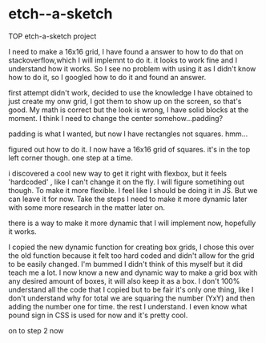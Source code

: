 # etch--a-sketch
TOP etch-a-sketch project

I need to make a 16x16 grid, I have found a answer to how to do that on stackoverflow,which I will implemnt to do it. it looks to work fine and I understand how it works. So I see no problem with using it as I didn't know how to do it, so I googled how to do it and found an answer. 

first attempt didn't work, decided to use the knowledge I have obtained to just create my onw grid, I got them to show up on the screen, so that's good. My math is correct but the look is wrong, I have solid blocks at the moment. I think I need to change the center somehow...padding? 

padding is what I wanted, but now I have rectangles not squares. hmm...

figured out how to do it. I now have a 16x16 grid of squares. it's in the top left corner though. one step at a time. 

i discovered a cool new way to get it right with flexbox, but it feels 'hardcoded' , like I can't change it on the fly. I will figure sometihing out though. To make it more flexible. I feel like I should be doing it in JS. But we can leave it for now. Take the steps I need to make it more dynamic later with some more research in the matter later on.

there is a way to make it more dynamic that I will implement now, hopefully it works.

I copied the new dynamic function for creating box grids, I chose this over the old function because it felt too hard coded and didn't allow for the grid to be easily changed. I'm bummed I didn't think of this myself but it did teach me a lot. I now know a new and dynamic way to make a grid box with any desired amount of boxes, it will also keep it as a box. I don't 100% understand all the code that I copied but to be fair it's only one thing, like I don't understand why for  total we are squaring the number (YxY) and then adding the number one for time. the rest I understand. I even know what pound sign in CSS is used for now and it's pretty cool. 

on to step 2 now